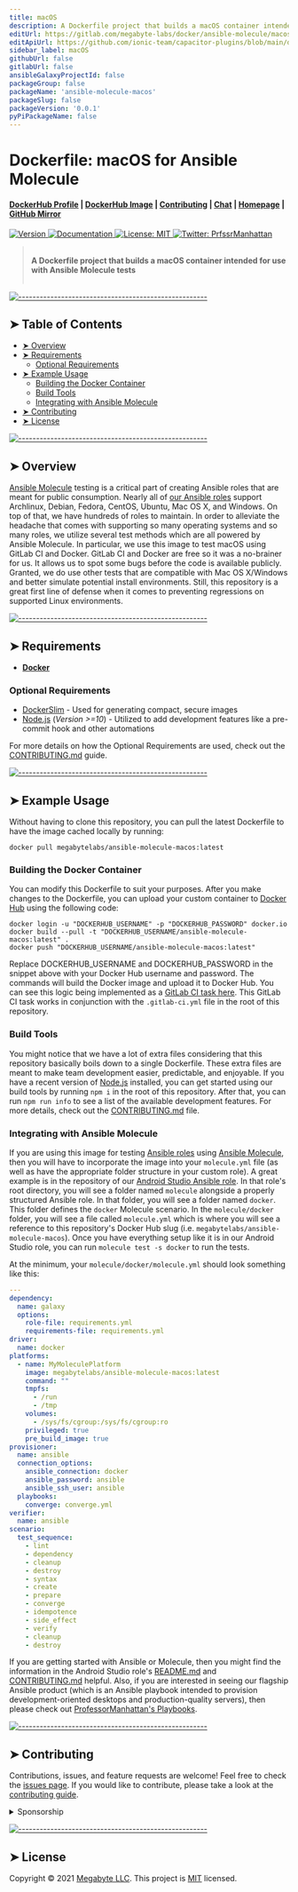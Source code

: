 ```yaml
---
title: macOS
description: A Dockerfile project that builds a macOS container intended for use with Ansible Molecule tests
editUrl: https://gitlab.com/megabyte-labs/docker/ansible-molecule/macos/blob/master/docs/GUIDE.md
editApiUrl: https://github.com/ionic-team/capacitor-plugins/blob/main/docker-molecule/src/definitions.ts
sidebar_label: macOS
githubUrl: false
gitlabUrl: false
ansibleGalaxyProjectId: false
packageGroup: false
packageName: 'ansible-molecule-macos'
packageSlug: false
packageVersion: '0.0.1'
pyPiPackageName: false
---
```


<h1>Dockerfile: macOS for Ansible Molecule</h1>

<h4>
  <a href="https://hub.docker.com/u/megabytelabs">DockerHub Profile</a>
  <span> | </span>
  <a href="https://hub.docker.com/r/megabytelabs/ansible-molecule-macos">DockerHub Image</a>
  <span> | </span>
  <a href="https://gitlab.com/megabyte-labs/dockerfile/ansible-molecule/macos/-/blob/master/CONTRIBUTING.md">Contributing</a>
  <span> | </span>
  <a href="https://app.slack.com/client/T01ABCG4NK1/C01NN74H0LW/details/">Chat</a>
  <span> | </span>
  <a href="https://megabyte.space">Homepage</a>
  <span> | </span>
  <a href="https://github.com/MegabyteLabs/docker-ansible-molecule-macos">GitHub Mirror</a>
</h4>
<p>
  <a href="https://gitlab.com/megabyte-labs/dockerfile/ansible-molecule/macos">
    <img alt="Version" src="https://img.shields.io/badge/version-0.0.1-blue.svg?cacheSeconds=2592000" />
  </a>
  <a href="https://megabyte.space/docs/docker" target="_blank">
    <img alt="Documentation" src="https://img.shields.io/badge/documentation-yes-brightgreen.svg" />
  </a>
  <a href="https://gitlab.com/megabyte-labs/dockerfile/ansible-molecule/macos/-/raw/master/LICENSE" target="_blank">
    <img alt="License: MIT" src="https://img.shields.io/badge/License-MIT-yellow.svg" />
  </a>
  <a href="https://twitter.com/PrfssrManhattan" target="_blank">
    <img alt="Twitter: PrfssrManhattan" src="https://img.shields.io/twitter/follow/PrfssrManhattan.svg?style=social" />
  </a>
</p>

> <br/>**A Dockerfile project that builds a macOS container intended for use with Ansible Molecule tests**<br/><br/>


[![-----------------------------------------------------](https://raw.githubusercontent.com/andreasbm/readme/master/assets/lines/aqua.png)](#table-of-contents)

## ➤ Table of Contents

* [➤ Overview](#-overview)
* [➤ Requirements](#-requirements)
	* [Optional Requirements](#optional-requirements)
* [➤ Example Usage](#-example-usage)
	* [Building the Docker Container](#building-the-docker-container)
	* [Build Tools](#build-tools)
	* [Integrating with Ansible Molecule](#integrating-with-ansible-molecule)
* [➤ Contributing](#-contributing)
* [➤ License](#-license)

[![-----------------------------------------------------](https://raw.githubusercontent.com/andreasbm/readme/master/assets/lines/aqua.png)](#overview)

## ➤ Overview

[Ansible Molecule](https://molecule.readthedocs.io/en/latest/) testing is a critical part of creating Ansible roles that are meant for public consumption. Nearly all of [our Ansible roles](https://gitlab.com/megabyte-labs/ansible-roles) support Archlinux, Debian, Fedora, CentOS, Ubuntu, Mac OS X, and Windows. On top of that, we have hundreds of roles to maintain. In order to alleviate the headache that comes with supporting so many operating systems and so many roles, we utilize several test methods which are all powered by Ansible Molecule. In particular, we use this image to test macOS using GitLab CI and Docker. GitLab CI and Docker are free so it was a no-brainer for us. It allows us to spot some bugs before the code is available publicly. Granted, we do use other tests that are compatible with Mac OS X/Windows and better simulate potential install environments. Still, this repository is a great first line of defense when it comes to preventing regressions on supported Linux environments.


[![-----------------------------------------------------](https://raw.githubusercontent.com/andreasbm/readme/master/assets/lines/aqua.png)](#requirements)

## ➤ Requirements

* **[Docker](https://gitlab.com/megabyte-labs/ansible-roles/docker)**

### Optional Requirements

* [DockerSlim](https://gitlab.com/megabyte-labs/ansible-roles/dockerslim) - Used for generating compact, secure images
* [Node.js](https://gitlab.com/megabyte-labs/ansible-roles/nodejs) (*Version >=10*) - Utilized to add development features like a pre-commit hook and other automations

For more details on how the Optional Requirements are used, check out the [CONTRIBUTING.md](https://gitlab.com/megabyte-labs/dockerfile/ansible-molecule/macos/-/blob/master/CONTRIBUTING.md) guide.


[![-----------------------------------------------------](https://raw.githubusercontent.com/andreasbm/readme/master/assets/lines/aqua.png)](#example-usage)

## ➤ Example Usage

Without having to clone this repository, you can pull the latest Dockerfile to have the image cached locally by running:

```
docker pull megabytelabs/ansible-molecule-macos:latest
```

### Building the Docker Container

You can modify this Dockerfile to suit your purposes. After you make changes to the Dockerfile, you can upload your custom container to [Docker Hub](https://hub.docker.com/) using the following code:

```
docker login -u "DOCKERHUB_USERNAME" -p "DOCKERHUB_PASSWORD" docker.io
docker build --pull -t "DOCKERHUB_USERNAME/ansible-molecule-macos:latest" .
docker push "DOCKERHUB_USERNAME/ansible-molecule-macos:latest"
```

Replace DOCKERHUB_USERNAME and DOCKERHUB_PASSWORD in the snippet above with your Docker Hub username and password. The commands will build the Docker image and upload it to Docker Hub. You can see this logic being implemented as a [GitLab CI task here](https://gitlab.com/megabyte-labs/ci/gitlab-ci-templates/-/blob/master/dockerhub.gitlab-ci.yml). This GitLab CI task works in conjunction with the `.gitlab-ci.yml` file in the root of this repository.

### Build Tools

You might notice that we have a lot of extra files considering that this repository basically boils down to a single Dockerfile. These extra files are meant to make team development easier, predictable, and enjoyable. If you have a recent version of [Node.js](https://gitlab.com/megabyte-labs/ansible-roles/nodejs) installed, you can get started using our build tools by running `npm i` in the root of this repository. After that, you can run `npm run info` to see a list of the available development features. For more details, check out the [CONTRIBUTING.md](https://gitlab.com/megabyte-labs/dockerfile/ansible-molecule/macos/-/blob/master/CONTRIBUTING.md) file.

### Integrating with Ansible Molecule

If you are using this image for testing [Ansible roles](https://gitlab.com/megabyte-labs/ansible-roles) using [Ansible Molecule](https://molecule.readthedocs.io/en/latest/), then you will have to incorporate the image into your `molecule.yml` file (as well as have the appropriate folder structure in your custom role). A great example is in the repository of our [Android Studio Ansible role](https://gitlab.com/megabyte-labs/ansible-roles/androidstudio). In that role's root directory, you will see a folder named `molecule` alongside a properly structured Ansible role. In that folder, you will see a folder named `docker`. This folder defines the `docker` Molecule scenario. In the `molecule/docker` folder, you will see a file called `molecule.yml` which is where you will see a reference to this repository's Docker Hub slug (i.e. `megabytelabs/ansible-molecule-macos`). Once you have everything setup like it is in our Android Studio role, you can run `molecule test -s docker` to run the tests.

At the minimum, your `molecule/docker/molecule.yml` should look something like this:

```yaml
---
dependency:
  name: galaxy
  options:
    role-file: requirements.yml
    requirements-file: requirements.yml
driver:
  name: docker
platforms:
  - name: MyMoleculePlatform
    image: megabytelabs/ansible-molecule-macos:latest
    command: ""
    tmpfs:
      - /run
      - /tmp
    volumes:
      - /sys/fs/cgroup:/sys/fs/cgroup:ro
    privileged: true
    pre_build_image: true
provisioner:
  name: ansible
  connection_options:
    ansible_connection: docker
    ansible_password: ansible
    ansible_ssh_user: ansible
  playbooks:
    converge: converge.yml
verifier:
  name: ansible
scenario:
  test_sequence:
    - lint
    - dependency
    - cleanup
    - destroy
    - syntax
    - create
    - prepare
    - converge
    - idempotence
    - side_effect
    - verify
    - cleanup
    - destroy
```

If you are getting started with Ansible or Molecule, then you might find the information in the Android Studio role's [README.md](https://gitlab.com/megabyte-labs/ansible-roles/androidstudio/-/blob/master/README.md) and [CONTRIBUTING.md](https://gitlab.com/megabyte-labs/ansible-roles/androidstudio/-/blob/master/CONTRIBUTING.md) helpful. Also, if you are interested in seeing our flagship Ansible product (which is an Ansible playbook intended to provision development-oriented desktops and production-quality servers), then please check out [ProfessorManhattan's Playbooks](https://gitlab.com/ProfessorManhattan/Playbooks).


[![-----------------------------------------------------](https://raw.githubusercontent.com/andreasbm/readme/master/assets/lines/aqua.png)](#contributing)

## ➤ Contributing

Contributions, issues, and feature requests are welcome! Feel free to check the [issues page](https://gitlab.com/megabyte-labs/dockerfile/ansible-molecule/macos/-/issues). If you would like to contribute, please take a look at the [contributing guide](https://gitlab.com/megabyte-labs/dockerfile/ansible-molecule/macos/-/blob/master/CONTRIBUTING.md).

<details>
<summary>Sponsorship</summary>
<br/>
<blockquote>
<br/>
I create open source projects out of love. Although I have a job, shelter, and as much fast food as I can handle, it would still be pretty cool to be appreciated by the community for something I have spent a lot of time and money on. Please consider sponsoring me! Who knows? Maybe I will be able to quit my job and publish open source full time.
<br/><br/>Sincerely,<br/><br/>

***Brian Zalewski***<br/><br/>
</blockquote>

<a href="https://www.patreon.com/ProfessorManhattan">
  <img src="https://c5.patreon.com/external/logo/become_a_patron_button@2x.png" width="160">
</a>

</details>


[![-----------------------------------------------------](https://raw.githubusercontent.com/andreasbm/readme/master/assets/lines/aqua.png)](#license)

## ➤ License

Copyright © 2021 [Megabyte LLC](https://megabyte.space). This project is [MIT](https://gitlab.com/megabyte-labs/dockerfile/ansible-molecule/macos/-/raw/master/LICENSE) licensed.